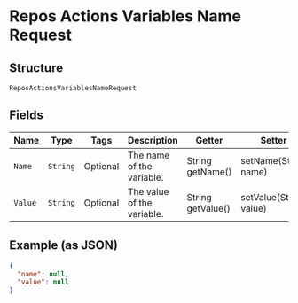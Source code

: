 
# Repos Actions Variables Name Request

## Structure

`ReposActionsVariablesNameRequest`

## Fields

| Name | Type | Tags | Description | Getter | Setter |
|  --- | --- | --- | --- | --- | --- |
| `Name` | `String` | Optional | The name of the variable. | String getName() | setName(String name) |
| `Value` | `String` | Optional | The value of the variable. | String getValue() | setValue(String value) |

## Example (as JSON)

```json
{
  "name": null,
  "value": null
}
```

